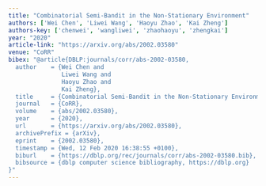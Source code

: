 ```yaml
---
title: "Combinatorial Semi-Bandit in the Non-Stationary Environment"
authors: ['Wei Chen', 'Liwei Wang', 'Haoyu Zhao', 'Kai Zheng']
authors-key: ['chenwei', 'wangliwei', 'zhaohaoyu', 'zhengkai']
year: "2020"
article-link: "https://arxiv.org/abs/2002.03580"
venue: "CoRR"
bibex: "@article{DBLP:journals/corr/abs-2002-03580,
  author    = {Wei Chen and
               Liwei Wang and
               Haoyu Zhao and
               Kai Zheng},
  title     = {Combinatorial Semi-Bandit in the Non-Stationary Environment},
  journal   = {CoRR},
  volume    = {abs/2002.03580},
  year      = {2020},
  url       = {https://arxiv.org/abs/2002.03580},
  archivePrefix = {arXiv},
  eprint    = {2002.03580},
  timestamp = {Wed, 12 Feb 2020 16:38:55 +0100},
  biburl    = {https://dblp.org/rec/journals/corr/abs-2002-03580.bib},
  bibsource = {dblp computer science bibliography, https://dblp.org}
}"
---
```

